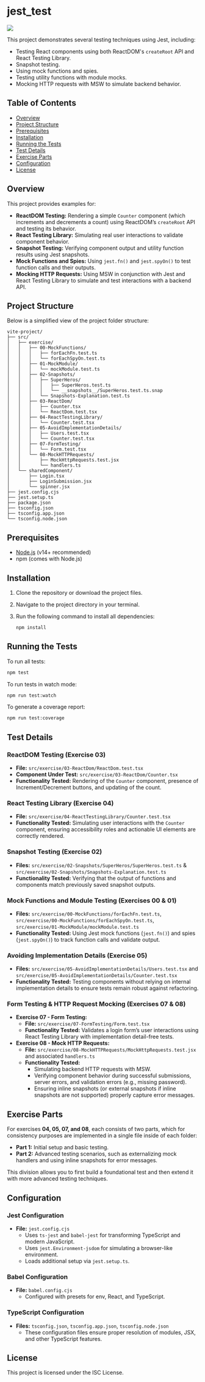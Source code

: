 # jest_test

![](./ProofOfTestsWorking/testworking.png)

This project demonstrates several testing techniques using Jest, including:
- Testing React components using both ReactDOM's `createRoot` API and React Testing Library.
- Snapshot testing.
- Using mock functions and spies.
- Testing utility functions with module mocks.
- Mocking HTTP requests with MSW to simulate backend behavior.

## Table of Contents

- [Overview](#overview)
- [Project Structure](#project-structure)
- [Prerequisites](#prerequisites)
- [Installation](#installation)
- [Running the Tests](#running-the-tests)
- [Test Details](#test-details)
- [Exercise Parts](#exercise-parts)
- [Configuration](#configuration)
- [License](#license)

## Overview

This project provides examples for:
- **ReactDOM Testing:** Rendering a simple `Counter` component (which increments and decrements a count) using ReactDOM’s `createRoot` API and testing its behavior.
- **React Testing Library:** Simulating real user interactions to validate component behavior.
- **Snapshot Testing:** Verifying component output and utility function results using Jest snapshots.
- **Mock Functions and Spies:** Using `jest.fn()` and `jest.spyOn()` to test function calls and their outputs.
- **Mocking HTTP Requests:** Using MSW in conjunction with Jest and React Testing Library to simulate and test interactions with a backend API.

## Project Structure

Below is a simplified view of the project folder structure:

```
vite-project/
├── src/
│   ├── exercise/
│   │   ├── 00-MockFunctions/
│   │   │   ├── forEachFn.test.ts
│   │   │   └── forEachSpyOn.test.ts
│   │   ├── 01-MockModule/
│   │   │   └── mockModule.test.ts
│   │   ├── 02-Snapshots/
│   │   │   ├── SuperHeros/
│   │   │   │   ├── SuperHeros.test.ts
│   │   │   │   └── __snapshots__/SuperHeros.test.ts.snap
│   │   │   └── Snapshots-Explanation.test.ts
│   │   ├── 03-ReactDom/
│   │   │   ├── Counter.tsx
│   │   │   └── ReactDom.test.tsx
│   │   ├── 04-ReactTestingLibrary/
│   │   │   └── Counter.test.tsx
│   │   ├── 05-AvoidImplementationDetails/
│   │   │   ├── Users.test.tsx
│   │   │   └── Counter.test.tsx
│   │   ├── 07-FormTesting/
│   │   │   └── Form.test.tsx
│   │   └── 08-MockHTTPRequests/
│   │       ├── MockHttpRequests.test.jsx
│   │       └── handlers.ts
│   └── sharedComponent/
│       ├── Login.tsx
│       ├── LoginSubmission.jsx
│       └── spinner.jsx
├── jest.config.cjs
├── jest.setup.ts
├── package.json
├── tsconfig.json
├── tsconfig.app.json
└── tsconfig.node.json
```

## Prerequisites

- [Node.js](https://nodejs.org/) (v14+ recommended)
- npm (comes with Node.js)

## Installation

1. Clone the repository or download the project files.
2. Navigate to the project directory in your terminal.
3. Run the following command to install all dependencies:

   ```bash
   npm install
   ```

## Running the Tests

To run all tests:

```bash
npm test
```

To run tests in watch mode:

```bash
npm run test:watch
```

To generate a coverage report:

```bash
npm run test:coverage
```

## Test Details

### ReactDOM Testing (Exercise 03)
- **File:** `src/exercise/03-ReactDom/ReactDom.test.tsx`
- **Component Under Test:** `src/exercise/03-ReactDom/Counter.tsx`
- **Functionality Tested:** Rendering of the `Counter` component, presence of Increment/Decrement buttons, and updating of the count.

### React Testing Library (Exercise 04)
- **File:** `src/exercise/04-ReactTestingLibrary/Counter.test.tsx`
- **Functionality Tested:** Simulating user interactions with the `Counter` component, ensuring accessibility roles and actionable UI elements are correctly rendered.

### Snapshot Testing (Exercise 02)
- **Files:** `src/exercise/02-Snapshots/SuperHeros/SuperHeros.test.ts` & `src/exercise/02-Snapshots/Snapshots-Explanation.test.ts`
- **Functionality Tested:** Verifying that the output of functions and components match previously saved snapshot outputs.

### Mock Functions and Module Testing (Exercises 00 & 01)
- **Files:** `src/exercise/00-MockFunctions/forEachFn.test.ts`, `src/exercise/00-MockFunctions/forEachSpyOn.test.ts`, `src/exercise/01-MockModule/mockModule.test.ts`
- **Functionality Tested:** Using Jest mock functions (`jest.fn()`) and spies (`jest.spyOn()`) to track function calls and validate output.

### Avoiding Implementation Details (Exercise 05)
- **Files:** `src/exercise/05-AvoidImplementationDetails/Users.test.tsx` and `src/exercise/05-AvoidImplementationDetails/Counter.test.tsx`
- **Functionality Tested:** Testing components without relying on internal implementation details to ensure tests remain robust against refactoring.

### Form Testing & HTTP Request Mocking (Exercises 07 & 08)
- **Exercise 07 - Form Testing:**
  - **File:** `src/exercise/07-FormTesting/Form.test.tsx`
  - **Functionality Tested:** Validates a login form’s user interactions using React Testing Library with implementation detail-free tests.
- **Exercise 08 - Mock HTTP Requests:**
  - **File:** `src/exercise/08-MockHTTPRequests/MockHttpRequests.test.jsx` and associated `handlers.ts`
  - **Functionality Tested:** 
    - Simulating backend HTTP requests with MSW.
    - Verifying component behavior during successful submissions, server errors, and validation errors (e.g., missing password).
    - Ensuring inline snapshots (or external snapshots if inline snapshots are not supported) properly capture error messages.

## Exercise Parts

For exercises **04, 05, 07, and 08**, each consists of two parts, which for consistency purposes are implemented in a single file inside of each folder:
- **Part 1:** Initial setup and basic testing.
- **Part 2:** Advanced testing scenarios, such as externalizing mock handlers and using inline snapshots for error messages.

This division allows you to first build a foundational test and then extend it with more advanced testing techniques.

## Configuration

### Jest Configuration
- **File:** `jest.config.cjs`
  - Uses `ts-jest` and `babel-jest` for transforming TypeScript and modern JavaScript.
  - Uses `jest.Environment-jsdom` for simulating a browser-like environment.
  - Loads additional setup via `jest.setup.ts`.

### Babel Configuration
- **File:** `babel.config.cjs`
  - Configured with presets for env, React, and TypeScript.

### TypeScript Configuration
- **Files:** `tsconfig.json`, `tsconfig.app.json`, `tsconfig.node.json`
  - These configuration files ensure proper resolution of modules, JSX, and other TypeScript features.

## License

This project is licensed under the ISC License.
